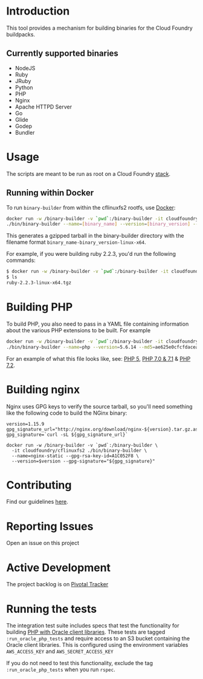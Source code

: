 # Introduction

This tool provides a mechanism for building binaries for the Cloud Foundry buildpacks.

## Currently supported binaries

* NodeJS
* Ruby
* JRuby
* Python
* PHP
* Nginx
* Apache HTTPD Server
* Go
* Glide
* Godep
* Bundler

# Usage

The scripts are meant to be run as root on a Cloud Foundry [stack](https://docs.cloudfoundry.org/concepts/stacks.html).

## Running within Docker

To run `binary-builder` from within the cflinuxfs2 rootfs, use [Docker](https://docker.io):

```bash
docker run -w /binary-builder -v `pwd`:/binary-builder -it cloudfoundry/cflinuxfs2 bash
./bin/binary-builder --name=[binary_name] --version=[binary_version] --(md5|sha256)=[checksum_value]
```

This generates a gzipped tarball in the binary-builder directory with the filename format `binary_name-binary_version-linux-x64`.

For example, if you were building ruby 2.2.3, you'd run the following commands:

```bash
$ docker run -w /binary-builder -v `pwd`:/binary-builder -it cloudfoundry/cflinuxfs2:ruby-2.2.4 ./bin/binary-builder --name=ruby --version=2.2.3 --md5=150a5efc5f5d8a8011f30aa2594a7654
$ ls
ruby-2.2.3-linux-x64.tgz
```

# Building PHP

To build PHP, you also need to pass in a YAML file containing information about the various PHP extensions to be built. For example

```bash
docker run -w /binary-builder -v `pwd`:/binary-builder -it cloudfoundry/cflinuxfs2 bash
./bin/binary-builder --name=php --version=5.6.14 --md5=ae625e0cfcfdacea3e7a70a075e47155 --php-extensions-file=./php-extensions.yml
```

For an example of what this file looks like, see: [PHP 5](https://github.com/cloudfoundry/buildpacks-ci/blob/master/tasks/build-binary-new/php-extensions.yml), [PHP 7.0 & 7.1](https://github.com/cloudfoundry/buildpacks-ci/blob/master/tasks/build-binary-new/php7-extensions.yml) & [PHP 7.2](https://github.com/cloudfoundry/buildpacks-ci/blob/master/tasks/build-binary-new/php72-extensions.yml).

# Building nginx

Nginx uses GPG keys to verify the source tarball, so you'll need something like the following code to build the NGinx binary:

```
version=1.15.9
gpg_signature_url="http://nginx.org/download/nginx-${version}.tar.gz.asc"
gpg_signature=`curl -sL ${gpg_signature_url}`

docker run -w /binary-builder -v `pwd`:/binary-builder \
  -it cloudfoundry/cflinuxfs2 ./bin/binary-builder \
  --name=nginx-static --gpg-rsa-key-id=A1C052F8 \
  --version=$version --gpg-signature="${gpg_signature}"
```

# Contributing

Find our guidelines [here](./CONTRIBUTING.md).

# Reporting Issues

Open an issue on this project

# Active Development

The project backlog is on [Pivotal Tracker](https://www.pivotaltracker.com/projects/1042066)

# Running the tests

The integration test suite includes specs that test the functionality for building [PHP with Oracle client libraries](./PHP-Oracle.md). These tests are tagged `:run_oracle_php_tests` and require access to an S3 bucket containing the Oracle client libraries. This is configured using the environment variables `AWS_ACCESS_KEY` and `AWS_SECRET_ACCESS_KEY`

If you do not need to test this functionality, exclude the tag `:run_oracle_php_tests` when you run `rspec`.
